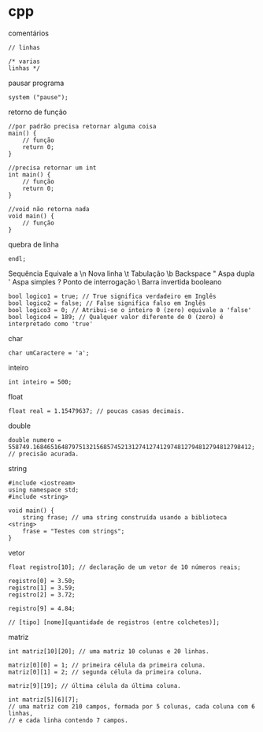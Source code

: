 # cpp

comentários
```
// linhas

/* varias
linhas */
```

pausar programa
```
system ("pause");
```

retorno de função
```
//por padrão precisa retornar alguma coisa
main() {
    // função
    return 0;
}

//precisa retornar um int
int main() {
    // função
    return 0;
}

//void não retorna nada
void main() {
    // função
}
```

quebra de linha
```
endl;
```

Sequência
Equivale a
 \n
 Nova linha
 \t
 Tabulação
 \b
 Backspace
 \"
 Aspa dupla
 \'
 Aspa simples
 \?
 Ponto de interrogação
 \\
 Barra invertida
booleano
```
bool logico1 = true; // True significa verdadeiro em Inglês
bool logico2 = false; // False significa falso em Inglês
bool logico3 = 0; // Atribui-se o inteiro 0 (zero) equivale a 'false'
bool logico4 = 189; // Qualquer valor diferente de 0 (zero) é interpretado como 'true'
```

char
```
char umCaractere = 'a';
```

inteiro
```
int inteiro = 500;
```

float 
```
float real = 1.15479637; // poucas casas decimais.
```

double
```
double numero = 558749.16846516487975132156857452131274127412974812794812794812798412;
// precisão acurada.
```

string
```
#include <iostream>
using namespace std;
#include <string>

void main() {
    string frase; // uma string construída usando a biblioteca <string>
    frase = "Testes com strings";
}
```

vetor
```
float registro[10]; // declaração de um vetor de 10 números reais;

registro[0] = 3.50;
registro[1] = 3.59;
registro[2] = 3.72;

registro[9] = 4.84;
```

```
// [tipo] [nome][quantidade de registros (entre colchetes)];
```

matriz
```
int matriz[10][20]; // uma matriz 10 colunas e 20 linhas.

matriz[0][0] = 1; // primeira célula da primeira coluna.
matriz[0][1] = 2; // segunda célula da primeira coluna.

matriz[9][19]; // última célula da última coluna.
```

```
int matriz[5][6][7];
// uma matriz com 210 campos, formada por 5 colunas, cada coluna com 6 linhas,
// e cada linha contendo 7 campos.
```